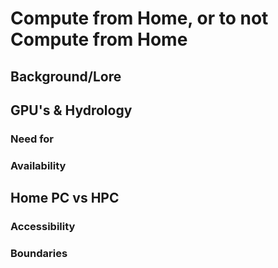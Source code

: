 # Compute from Home, or to not Compute from Home

## Background/Lore
  
## GPU's & Hydrology

### Need for

### Availability
  
## Home PC vs HPC  
  
###  Accessibility  
  
### Boundaries
